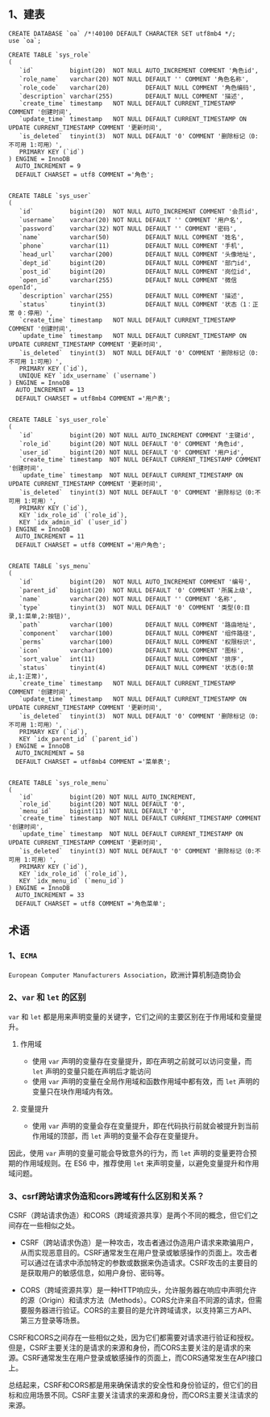 ## 1、建表

```mysql
CREATE DATABASE `oa` /*!40100 DEFAULT CHARACTER SET utf8mb4 */;
use `oa`;

CREATE TABLE `sys_role`
(
   `id`          bigint(20)  NOT NULL AUTO_INCREMENT COMMENT '角色id',
   `role_name`   varchar(20) NOT NULL DEFAULT '' COMMENT '角色名称',
   `role_code`   varchar(20)          DEFAULT NULL COMMENT '角色编码',
   `description` varchar(255)         DEFAULT NULL COMMENT '描述',
   `create_time` timestamp   NOT NULL DEFAULT CURRENT_TIMESTAMP COMMENT '创建时间',
   `update_time` timestamp   NOT NULL DEFAULT CURRENT_TIMESTAMP ON UPDATE CURRENT_TIMESTAMP COMMENT '更新时间',
   `is_deleted`  tinyint(3)  NOT NULL DEFAULT '0' COMMENT '删除标记（0:不可用 1:可用）',
   PRIMARY KEY (`id`)
) ENGINE = InnoDB
  AUTO_INCREMENT = 9
  DEFAULT CHARSET = utf8 COMMENT ='角色';


CREATE TABLE `sys_user`
(
   `id`          bigint(20)  NOT NULL AUTO_INCREMENT COMMENT '会员id',
   `username`    varchar(20) NOT NULL DEFAULT '' COMMENT '用户名',
   `password`    varchar(32) NOT NULL DEFAULT '' COMMENT '密码',
   `name`        varchar(50)          DEFAULT NULL COMMENT '姓名',
   `phone`       varchar(11)          DEFAULT NULL COMMENT '手机',
   `head_url`    varchar(200)         DEFAULT NULL COMMENT '头像地址',
   `dept_id`     bigint(20)           DEFAULT NULL COMMENT '部门id',
   `post_id`     bigint(20)           DEFAULT NULL COMMENT '岗位id',
   `open_id`     varchar(255)         DEFAULT NULL COMMENT '微信openId',
   `description` varchar(255)         DEFAULT NULL COMMENT '描述',
   `status`      tinyint(3)           DEFAULT NULL COMMENT '状态（1：正常 0：停用）',
   `create_time` timestamp   NOT NULL DEFAULT CURRENT_TIMESTAMP COMMENT '创建时间',
   `update_time` timestamp   NOT NULL DEFAULT CURRENT_TIMESTAMP ON UPDATE CURRENT_TIMESTAMP COMMENT '更新时间',
   `is_deleted`  tinyint(3)  NOT NULL DEFAULT '0' COMMENT '删除标记（0:不可用 1:可用）',
   PRIMARY KEY (`id`),
   UNIQUE KEY `idx_username` (`username`)
) ENGINE = InnoDB
  AUTO_INCREMENT = 13
  DEFAULT CHARSET = utf8mb4 COMMENT ='用户表';


CREATE TABLE `sys_user_role`
(
   `id`          bigint(20) NOT NULL AUTO_INCREMENT COMMENT '主键id',
   `role_id`     bigint(20) NOT NULL DEFAULT '0' COMMENT '角色id',
   `user_id`     bigint(20) NOT NULL DEFAULT '0' COMMENT '用户id',
   `create_time` timestamp  NOT NULL DEFAULT CURRENT_TIMESTAMP COMMENT '创建时间',
   `update_time` timestamp  NOT NULL DEFAULT CURRENT_TIMESTAMP ON UPDATE CURRENT_TIMESTAMP COMMENT '更新时间',
   `is_deleted`  tinyint(3) NOT NULL DEFAULT '0' COMMENT '删除标记（0:不可用 1:可用）',
   PRIMARY KEY (`id`),
   KEY `idx_role_id` (`role_id`),
   KEY `idx_admin_id` (`user_id`)
) ENGINE = InnoDB
  AUTO_INCREMENT = 11
  DEFAULT CHARSET = utf8 COMMENT ='用户角色';


CREATE TABLE `sys_menu`
(
   `id`          bigint(20)  NOT NULL AUTO_INCREMENT COMMENT '编号',
   `parent_id`   bigint(20)  NOT NULL DEFAULT '0' COMMENT '所属上级',
   `name`        varchar(20) NOT NULL DEFAULT '' COMMENT '名称',
   `type`        tinyint(3)  NOT NULL DEFAULT '0' COMMENT '类型(0:目录,1:菜单,2:按钮)',
   `path`        varchar(100)         DEFAULT NULL COMMENT '路由地址',
   `component`   varchar(100)         DEFAULT NULL COMMENT '组件路径',
   `perms`       varchar(100)         DEFAULT NULL COMMENT '权限标识',
   `icon`        varchar(100)         DEFAULT NULL COMMENT '图标',
   `sort_value`  int(11)              DEFAULT NULL COMMENT '排序',
   `status`      tinyint(4)           DEFAULT NULL COMMENT '状态(0:禁止,1:正常)',
   `create_time` timestamp   NOT NULL DEFAULT CURRENT_TIMESTAMP COMMENT '创建时间',
   `update_time` timestamp   NOT NULL DEFAULT CURRENT_TIMESTAMP ON UPDATE CURRENT_TIMESTAMP COMMENT '更新时间',
   `is_deleted`  tinyint(3)  NOT NULL DEFAULT '0' COMMENT '删除标记（0:不可用 1:可用）',
   PRIMARY KEY (`id`),
   KEY `idx_parent_id` (`parent_id`)
) ENGINE = InnoDB
  AUTO_INCREMENT = 58
  DEFAULT CHARSET = utf8mb4 COMMENT ='菜单表';


CREATE TABLE `sys_role_menu`
(
   `id`          bigint(20) NOT NULL AUTO_INCREMENT,
   `role_id`     bigint(20) NOT NULL DEFAULT '0',
   `menu_id`     bigint(11) NOT NULL DEFAULT '0',
   `create_time` timestamp  NOT NULL DEFAULT CURRENT_TIMESTAMP COMMENT '创建时间',
   `update_time` timestamp  NOT NULL DEFAULT CURRENT_TIMESTAMP ON UPDATE CURRENT_TIMESTAMP COMMENT '更新时间',
   `is_deleted`  tinyint(3) NOT NULL DEFAULT '0' COMMENT '删除标记（0:不可用 1:可用）',
   PRIMARY KEY (`id`),
   KEY `idx_role_id` (`role_id`),
   KEY `idx_menu_id` (`menu_id`)
) ENGINE = InnoDB
  AUTO_INCREMENT = 33
  DEFAULT CHARSET = utf8 COMMENT ='角色菜单';
```

## 术语

### 1、`ECMA`

`European Computer Manufacturers Association`，欧洲计算机制造商协会

### 2、`var` 和 `let` 的区别

`var` 和 `let` 都是用来声明变量的关键字，它们之间的主要区别在于作用域和变量提升。

1. 作用域
   - 使用 `var` 声明的变量存在变量提升，即在声明之前就可以访问变量，而 `let` 声明的变量只能在声明后才能访问
   - 使用 `var` 声明的变量在全局作用域和函数作用域中都有效，而 `let` 声明的变量只在块作用域内有效。

2. 变量提升
   - 使用 `var` 声明的变量会存在变量提升，即在代码执行前就会被提升到当前作用域的顶部，而 `let` 声明的变量不会存在变量提升。

因此，使用 `var` 声明的变量可能会导致意外的行为，而 `let` 声明的变量更符合预期的作用域规则。在 ES6 中，推荐使用 `let` 来声明变量，以避免变量提升和作用域问题。

### 3、csrf跨站请求伪造和cors跨域有什么区别和关系？

CSRF（跨站请求伪造）和CORS（跨域资源共享）是两个不同的概念，但它们之间存在一些相似之处。

- CSRF（跨站请求伪造）是一种攻击，攻击者通过伪造用户请求来欺骗用户，从而实现恶意目的。CSRF通常发生在用户登录或敏感操作的页面上。攻击者可以通过在请求中添加特定的参数或数据来伪造请求。CSRF攻击的主要目的是获取用户的敏感信息，如用户身份、密码等。

- CORS（跨域资源共享）是一种HTTP响应头，允许服务器在响应中声明允许的源（Origin）和请求方法（Methods）。CORS允许来自不同源的请求，但需要服务器进行验证。CORS的主要目的是允许跨域请求，以支持第三方API、第三方登录等场景。

CSRF和CORS之间存在一些相似之处，因为它们都需要对请求进行验证和授权。但是，CSRF主要关注的是请求的来源和身份，而CORS主要关注的是请求的来源。CSRF通常发生在用户登录或敏感操作的页面上，而CORS通常发生在API接口上。

总结起来，CSRF和CORS都是用来确保请求的安全性和身份验证的，但它们的目标和应用场景不同。CSRF主要关注请求的来源和身份，而CORS主要关注请求的来源。
